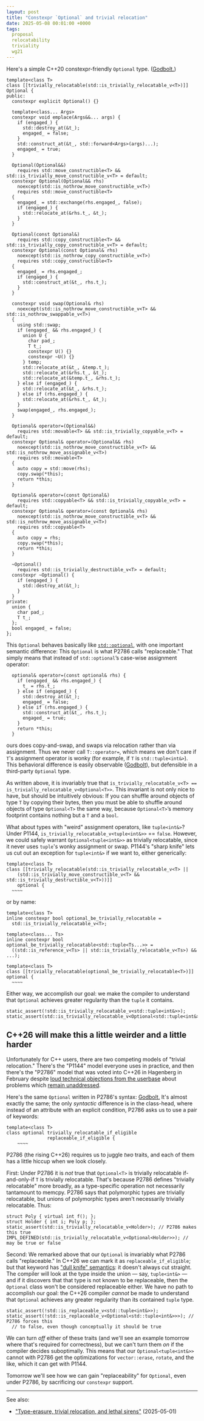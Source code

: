 ```yaml
---
layout: post
title: "Constexpr `Optional` and trivial relocation"
date: 2025-05-08 00:01:00 +0000
tags:
  proposal
  relocatability
  triviality
  wg21
---
```


Here's a simple C++20 constexpr-friendly `Optional` type. ([Godbolt.](https://godbolt.org/z/5T6nzY7dh))

    template<class T>
    class [[trivially_relocatable(std::is_trivially_relocatable_v<T>)]] Optional {
    public:
      constexpr explicit Optional() {}

      template<class... Args>
      constexpr void emplace(Args&&... args) {
        if (engaged_) {
          std::destroy_at(&t_);
          engaged_ = false;
        }
        std::construct_at(&t_, std::forward<Args>(args)...);
        engaged_ = true;
      }

      Optional(Optional&&)
        requires std::move_constructible<T> && std::is_trivially_move_constructible_v<T> = default;
      constexpr Optional(Optional&& rhs)
        noexcept(std::is_nothrow_move_constructible_v<T>)
        requires std::move_constructible<T>
      {
        engaged_ = std::exchange(rhs.engaged_, false);
        if (engaged_) {
          std::relocate_at(&rhs.t_, &t_);
        }
      }

      Optional(const Optional&)
        requires std::copy_constructible<T> && std::is_trivially_copy_constructible_v<T> = default;
      constexpr Optional(const Optional& rhs)
        noexcept(std::is_nothrow_copy_constructible_v<T>)
        requires std::copy_constructible<T>
      {
        engaged_ = rhs.engaged_;
        if (engaged_) {
          std::construct_at(&t_, rhs.t_);
        }
      }

      constexpr void swap(Optional& rhs)
        noexcept(std::is_nothrow_move_constructible_v<T> && std::is_nothrow_swappable_v<T>)
      {
        using std::swap;
        if (engaged_ && rhs.engaged_) {
          union U {
            char pad_;
            T t_;
            constexpr U() {}
            constexpr ~U() {}
          } temp;
          std::relocate_at(&t_, &temp.t_);
          std::relocate_at(&rhs.t_, &t_);
          std::relocate_at(&temp.t_, &rhs.t_);
        } else if (engaged_) {
          std::relocate_at(&t_, &rhs.t_);
        } else if (rhs.engaged_) {
          std::relocate_at(&rhs.t_, &t_);
        }
        swap(engaged_, rhs.engaged_);
      }

      Optional& operator=(Optional&&)
        requires std::movable<T> && std::is_trivially_copyable_v<T> = default;
      constexpr Optional& operator=(Optional&& rhs)
        noexcept(std::is_nothrow_move_constructible_v<T> && std::is_nothrow_move_assignable_v<T>)
        requires std::movable<T>
      {
        auto copy = std::move(rhs);
        copy.swap(*this);
        return *this;
      }

      Optional& operator=(const Optional&)
        requires std::copyable<T> && std::is_trivially_copyable_v<T> = default;
      constexpr Optional& operator=(const Optional& rhs)
        noexcept(std::is_nothrow_move_constructible_v<T> && std::is_nothrow_move_assignable_v<T>)
        requires std::copyable<T>
      {
        auto copy = rhs;
        copy.swap(*this);
        return *this;
      }

      ~Optional()
        requires std::is_trivially_destructible_v<T> = default;
      constexpr ~Optional() {
        if (engaged_) {
          std::destroy_at(&t_);
        }
      }
    private:
      union {
        char pad_;
        T t_;
      };
      bool engaged_ = false;
    };

This `Optional` behaves basically like
[`std::optional`](https://en.cppreference.com/w/cpp/utility/optional),
with one important semantic difference: This `Optional` is what P2786 calls "replaceable."
That simply means that instead of `std::optional`’s case-wise assignment operator:

      optional& operator=(const optional& rhs) {
        if (engaged_ && rhs.engaged_) {
          t_ = rhs.t_;
        } else if (engaged_) {
          std::destroy_at(&t_);
          engaged_ = false;
        } else if (rhs.engaged_) {
          std::construct_at(&t_, rhs.t_);
          engaged_ = true;
        }
        return *this;
      }

ours does copy-and-swap, and swaps via relocation rather than via assignment.
Thus we never call `T::operator=`, which means we don't care
if `T`'s assignment operator is wonky (for example, if `T` is `std::tuple<int&>`).
This behavioral difference is easily observable ([Godbolt](https://godbolt.org/z/df3b43asf)),
but defensible in a third-party `Optional` type.

As written above, it is invariably true
that `is_trivially_relocatable_v<T> == is_trivially_relocatable_v<Optional<T>>`.
This invariant is not only nice to have, but should be intuitively obvious:
If you can shuffle around objects of type `T` by copying their bytes, then you must
be able to shuffle around objects of type `Optional<T>` the same way, because
`Optional<T>`’s memory footprint contains nothing but a `T` and a `bool`.

What about types with "weird" assignment operators, like `tuple<int&>`? Under P1144,
`is_trivially_relocatable_v<tuple<int&>>` == `false`. However, we could safely
warrant `Optional<tuple<int&>>` as trivially relocatable, since it never uses `tuple`'s
wonky assignment or swap.
P1144's "sharp knife" lets us cut out an exception for `tuple<int&>` if we want to,
either generically:

    template<class T>
    class [[trivially_relocatable(std::is_trivially_relocatable_v<T> ||
        (std::is_trivially_move_constructible_v<T> && std::is_trivially_destructible_v<T>))]]
        optional {
      ~~~~

or by name:

    template<class T>
    inline constexpr bool optional_be_trivially_relocatable =
      std::is_trivially_relocatable_v<T>;

    template<class... Ts>
    inline constexpr bool optional_be_trivially_relocatable<std::tuple<Ts...>> =
      ((std::is_reference_v<Ts> || std::is_trivially_relocatable_v<Ts>) && ...);

    template<class T>
    class [[trivially_relocatable(optional_be_trivially_relocatable<T>)]] optional {
      ~~~~

Either way, we accomplish our goal: we make the compiler to understand that
`Optional` achieves greater regularity than the `tuple` it contains.

    static_assert(!std::is_trivially_relocatable_v<std::tuple<int&>>);
    static_assert(std::is_trivially_relocatable_v<Optional<std::tuple<int&>>>);

## C++26 will make this a little weirder and a little harder

Unfortunately for C++ users, there are two competing models of "trivial relocation."
There's the "P1144" model everyone uses in practice, and then there's the "P2786" model
that was voted into C++26 in Hagenberg in February despite
[loud technical objections from the userbase](https://www.open-std.org/jtc1/sc22/wg21/docs/papers/2024/p3236r1.html)
about problems which [remain unaddressed](https://quuxplusone.github.io/draft/d1144-object-relocation.html#intro).

Here's the same `Optional` written in P2786's syntax: [Godbolt.](https://godbolt.org/z/W7M83ceTr)
It's almost exactly the same; the only _syntactic_ difference is in the class-head,
where instead of an attribute with an explicit condition, P2786 asks us to use
a pair of keywords:

    template<class T>
    class optional trivially_relocatable_if_eligible
                   replaceable_if_eligible {
        ~~~~

P2786 (the rising C++26) requires us to juggle *two* traits, and each of them
has a little hiccup when we look closely.

First: Under P2786 it is _not_ true that `Optional<T>` is trivially relocatable if-and-only-if `T` is
trivially relocatable. That's because P2786 defines "trivially relocatable" more broadly, as
a type-specific operation not necessarily tantamount to memcpy. P2786
says that polymorphic types are trivially relocatable, but unions of polymorphic types
aren't necessarily trivially relocatable. Thus:

    struct Poly { virtual int f(); };
    struct Holder { int i; Poly p; };
    static_assert(std::is_trivially_relocatable_v<Holder>); // P2786 makes this true
    IMPL_DEFINED(std::is_trivially_relocatable_v<Optional<Holder>>); // may be true or false

Second: We remarked above that our `Optional` is invariably what P2786 calls "replaceable."
In C++26 we can mark it as `replaceable_if_eligible`; but that keyword has ["dull knife" semantics](/blog/2023/03/10/sharp-knife-dull-knife/):
it doesn't always cut straight. The compiler will look at the type inside the union —
say, `tuple<int&>` — and if it discovers that that type is not known to be replaceable, then
the `Optional` class won't be considered replaceable either. We have no path to accomplish our goal:
the C++26 compiler _cannot_ be made to understand that `Optional` achieves any greater regularity
than its contained `tuple` type.

    static_assert(!std::is_replaceable_v<std::tuple<int&>>);
    static_assert(!std::is_replaceable_v<Optional<std::tuple<int&>>>); // P2786 forces this
      // to false, even though conceptually it should be true

We can turn *off* either of these traits (and we'll see an example tomorrow where that's required
for correctness), but we can't turn them *on* if the compiler decides suboptimally.
This means that our `Optional<tuple<int&>>` cannot with P2786 get the optimizations
for `vector::erase`, `rotate`, and the like, which it can get with P1144.

Tomorrow we'll see how we can gain "replaceability" for `Optional`, even under P2786,
by sacrificing our `constexpr` support.

----

See also:

* ["Type-erasure, trivial relocation, and lethal sirens"](/blog/2025/05/01/siren-song-of-p2786-keywords/) (2025-05-01)
